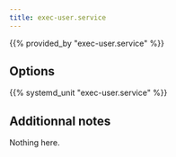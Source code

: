 ```yaml
---
title: exec-user.service
---
```


{{% provided_by "exec-user.service" %}}

## Options

{{% systemd_unit "exec-user.service" %}}

## Additionnal notes

Nothing here.